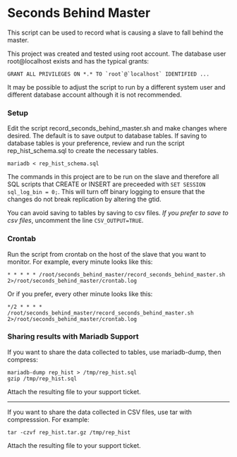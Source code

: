 # Seconds Behind Master

This script can be used to record what is causing a slave to fall behind the master.

This project was created and tested using root account. The database user root@localhost exists and has the typical grants:
```
GRANT ALL PRIVILEGES ON *.* TO `root`@`localhost` IDENTIFIED ...
```
It may be possible to adjust the script to run by a different system user and different database account although it is not recommended.

### Setup 
Edit the script record_seconds_behind_master.sh and make changes where desired. 
The default is to save output to database tables. If saving to database tables is your preference, review and run the script rep_hist_schema.sql to create the necessary tables.
```
mariadb < rep_hist_schema.sql
```

The commands in this project are to be run on the slave and therefore all SQL scripts that CREATE or INSERT are preceeded with `SET SESSION sql_log_bin = 0;`. This will turn off binary logging to ensure that the changes do not break replication by altering the gtid. 

You can avoid saving to tables by saving to csv files. _If you prefer to save to csv files_, uncomment the line `CSV_OUTPUT=TRUE`.

### Crontab
Run the script from crontab on the host of the slave that you want to monitor. For example, every minute looks like this:
```
* * * * * /root/seconds_behind_master/record_seconds_behind_master.sh 2>/root/seconds_behind_master/crontab.log
```
Or if you prefer, every other minute looks like this:
```
*/2 * * * * /root/seconds_behind_master/record_seconds_behind_master.sh 2>/root/seconds_behind_master/crontab.log
```

### Sharing results with Mariadb Support

If you want to share the data collected to tables, use mariadb-dump, then compress:
```
mariadb-dump rep_hist > /tmp/rep_hist.sql
gzip /tmp/rep_hist.sql
```
Attach the resulting file to your support ticket.

---

If you want to share the data collected in CSV files, use tar with compresssion. For example:
```
tar -czvf rep_hist.tar.gz /tmp/rep_hist
```
Attach the resulting file to your support ticket.
